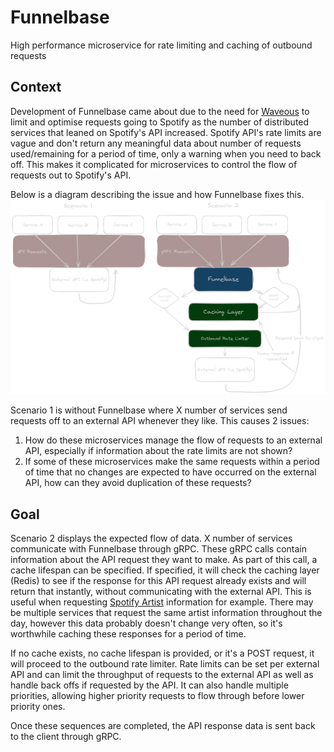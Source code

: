 # Funnelbase

High performance microservice for rate limiting and caching of outbound requests

## Context
Development of Funnelbase came about due to the need for [Waveous](https://waveous.com/) to limit and optimise requests going to Spotify as the number of distributed services that leaned on Spotify's API increased. Spotify API's rate limits are vague and don't return any meaningful data about number of requests used/remaining for a period of time, only a warning when you need to back off. This makes it complicated for microservices to control the flow of requests out to Spotify's API.

Below is a diagram describing the issue and how Funnelbase fixes this.
![Diagram describing the issue and how Funnelbase fixes this](./assets/context-dark.png)

Scenario 1 is without Funnelbase where X number of services send requests off to an external API whenever they like. This causes 2 issues:
1. How do these microservices manage the flow of requests to an external API, especially if information about the rate limits are not shown?
2. If some of these microservices make the same requests within a period of time that no changes are expected to have occurred on the external API, how can they avoid duplication of these requests?

## Goal
Scenario 2 displays the expected flow of data. X number of services communicate with Funnelbase through gRPC. These gRPC calls contain information about the API request they want to make. As part of this call, a cache lifespan can be specified. If specified, it will check the caching layer (Redis) to see if the response for this API request already exists and will return that instantly, without communicating with the external API. This is useful when requesting [Spotify Artist](https://developer.spotify.com/documentation/web-api/reference/get-an-artist) information for example. There may be multiple services that request the same artist information throughout the day, however this data probably doesn't change very often, so it's worthwhile caching these responses for a period of time.

If no cache exists, no cache lifespan is provided, or it's a POST request, it will proceed to the outbound rate limiter. Rate limits can be set per external API and can limit the throughput of requests to the external API as well as handle back offs if requested by the API. It can also handle multiple priorities, allowing higher priority requests to flow through before lower priority ones.

Once these sequences are completed, the API response data is sent back to the client through gRPC.